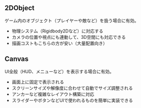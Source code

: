 ## 2DObject
ゲーム内のオブジェクト（プレイヤーや敵など）を扱う場合に有効。

* 物理システム（Rigidbody2Dなど）に対応する
* カメラの位置や視点にも連動して、3D空間にも対応できる
* 描画コストもこちらの方が安い（大量配置向き）

## Canvas
UI全般（HUD、メニューなど）を表示する場合に有効。

* 画面上に固定で表示される
* スクリーンサイズや解像度に合わせて自動でサイズ調整される
* アンカーなど複雑なレイアウト構築に対応
* スライダーやボタンなどUIで使われるものを簡単に実装できる